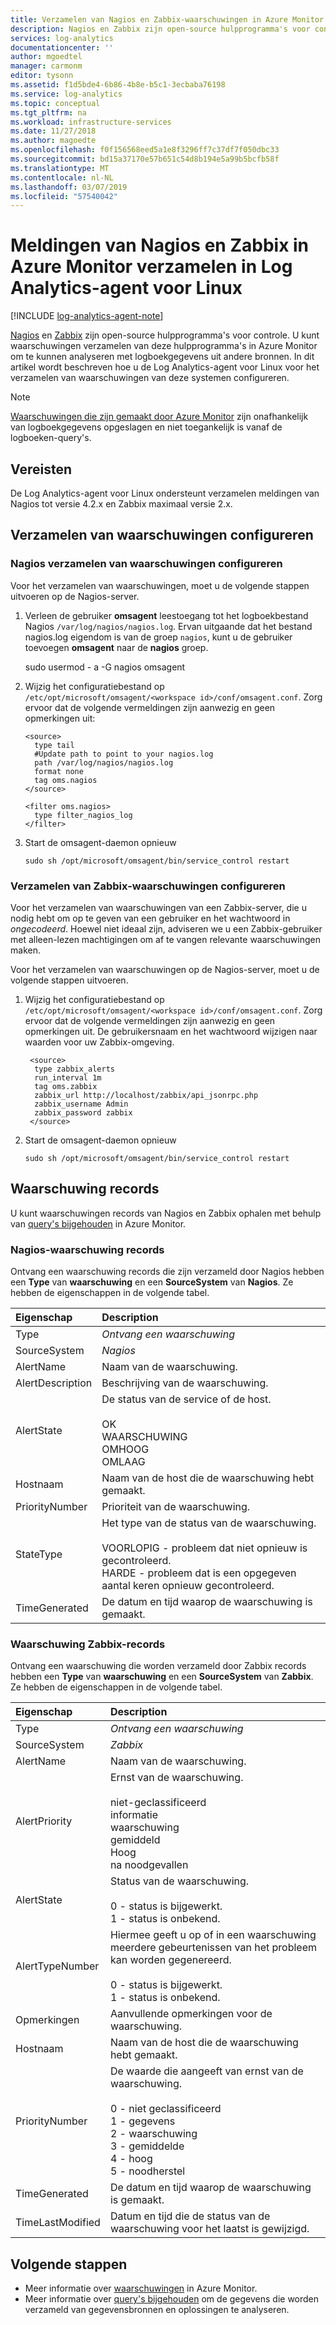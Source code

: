 ```yaml
---
title: Verzamelen van Nagios en Zabbix-waarschuwingen in Azure Monitor | Microsoft Docs
description: Nagios en Zabbix zijn open-source hulpprogramma's voor controle. U kunt waarschuwingen verzamelen van deze hulpprogramma's in Azure Monitor om te kunnen analyseren en met waarschuwingen van andere bronnen.  In dit artikel wordt beschreven hoe u de Log Analytics-agent voor Linux voor het verzamelen van waarschuwingen van deze systemen configureren.
services: log-analytics
documentationcenter: ''
author: mgoedtel
manager: carmonm
editor: tysonn
ms.assetid: f1d5bde4-6b86-4b8e-b5c1-3ecbaba76198
ms.service: log-analytics
ms.topic: conceptual
ms.tgt_pltfrm: na
ms.workload: infrastructure-services
ms.date: 11/27/2018
ms.author: magoedte
ms.openlocfilehash: f0f156568eed5a1e8f3296ff7c37df7f050dbc33
ms.sourcegitcommit: bd15a37170e57b651c54d8b194e5a99b5bcfb58f
ms.translationtype: MT
ms.contentlocale: nl-NL
ms.lasthandoff: 03/07/2019
ms.locfileid: "57540042"
---
```

# <a name="collect-alerts-from-nagios-and-zabbix-in-azure-monitor-from-log-analytics-agent-for-linux"></a>Meldingen van Nagios en Zabbix in Azure Monitor verzamelen in Log Analytics-agent voor Linux 
[!INCLUDE [log-analytics-agent-note](../../../includes/log-analytics-agent-note.md)]

[Nagios](https://www.nagios.org/) en [Zabbix](https://www.zabbix.com/) zijn open-source hulpprogramma's voor controle. U kunt waarschuwingen verzamelen van deze hulpprogramma's in Azure Monitor om te kunnen analyseren met logboekgegevens uit andere bronnen.  In dit artikel wordt beschreven hoe u de Log Analytics-agent voor Linux voor het verzamelen van waarschuwingen van deze systemen configureren.


> [!NOTE]
> [Waarschuwingen die zijn gemaakt door Azure Monitor](alerts-overview.md) zijn onafhankelijk van logboekgegevens opgeslagen en niet toegankelijk is vanaf de logboeken-query's.

 
## <a name="prerequisites"></a>Vereisten
De Log Analytics-agent voor Linux ondersteunt verzamelen meldingen van Nagios tot versie 4.2.x en Zabbix maximaal versie 2.x.

## <a name="configure-alert-collection"></a>Verzamelen van waarschuwingen configureren

### <a name="configuring-nagios-alert-collection"></a>Nagios verzamelen van waarschuwingen configureren
Voor het verzamelen van waarschuwingen, moet u de volgende stappen uitvoeren op de Nagios-server.

1. Verleen de gebruiker **omsagent** leestoegang tot het logboekbestand Nagios `/var/log/nagios/nagios.log`. Ervan uitgaande dat het bestand nagios.log eigendom is van de groep `nagios`, kunt u de gebruiker toevoegen **omsagent** naar de **nagios** groep. 

    sudo usermod - a -G nagios omsagent

2.  Wijzig het configuratiebestand op `/etc/opt/microsoft/omsagent/<workspace id>/conf/omsagent.conf`. Zorg ervoor dat de volgende vermeldingen zijn aanwezig en geen opmerkingen uit:  

        <source>  
          type tail  
          #Update path to point to your nagios.log  
          path /var/log/nagios/nagios.log  
          format none  
          tag oms.nagios  
        </source>  
      
        <filter oms.nagios>  
          type filter_nagios_log  
        </filter>  

3. Start de omsagent-daemon opnieuw

    ```
    sudo sh /opt/microsoft/omsagent/bin/service_control restart
    ```

### <a name="configuring-zabbix-alert-collection"></a>Verzamelen van Zabbix-waarschuwingen configureren
Voor het verzamelen van waarschuwingen van een Zabbix-server, die u nodig hebt om op te geven van een gebruiker en het wachtwoord in *ongecodeerd*.  Hoewel niet ideaal zijn, adviseren we u een Zabbix-gebruiker met alleen-lezen machtigingen om af te vangen relevante waarschuwingen maken.

Voor het verzamelen van waarschuwingen op de Nagios-server, moet u de volgende stappen uitvoeren.

1. Wijzig het configuratiebestand op `/etc/opt/microsoft/omsagent/<workspace id>/conf/omsagent.conf`. Zorg ervoor dat de volgende vermeldingen zijn aanwezig en geen opmerkingen uit.  De gebruikersnaam en het wachtwoord wijzigen naar waarden voor uw Zabbix-omgeving.

        <source>
         type zabbix_alerts
         run_interval 1m
         tag oms.zabbix
         zabbix_url http://localhost/zabbix/api_jsonrpc.php
         zabbix_username Admin
         zabbix_password zabbix
        </source>

2. Start de omsagent-daemon opnieuw

    `sudo sh /opt/microsoft/omsagent/bin/service_control restart`


## <a name="alert-records"></a>Waarschuwing records
U kunt waarschuwingen records van Nagios en Zabbix ophalen met behulp van [query's bijgehouden](../log-query/log-query-overview.md) in Azure Monitor.

### <a name="nagios-alert-records"></a>Nagios-waarschuwing records

Ontvang een waarschuwing records die zijn verzameld door Nagios hebben een **Type** van **waarschuwing** en een **SourceSystem** van **Nagios**.  Ze hebben de eigenschappen in de volgende tabel.

| Eigenschap | Description |
|:--- |:--- |
| Type |*Ontvang een waarschuwing* |
| SourceSystem |*Nagios* |
| AlertName |Naam van de waarschuwing. |
| AlertDescription | Beschrijving van de waarschuwing. |
| AlertState | De status van de service of de host.<br><br>OK<br>WAARSCHUWING<br>OMHOOG<br>OMLAAG |
| Hostnaam | Naam van de host die de waarschuwing hebt gemaakt. |
| PriorityNumber | Prioriteit van de waarschuwing. |
| StateType | Het type van de status van de waarschuwing.<br><br>VOORLOPIG - probleem dat niet opnieuw is gecontroleerd.<br>HARDE - probleem dat is een opgegeven aantal keren opnieuw gecontroleerd.  |
| TimeGenerated |De datum en tijd waarop de waarschuwing is gemaakt. |


### <a name="zabbix-alert-records"></a>Waarschuwing Zabbix-records
Ontvang een waarschuwing die worden verzameld door Zabbix records hebben een **Type** van **waarschuwing** en een **SourceSystem** van **Zabbix**.  Ze hebben de eigenschappen in de volgende tabel.

| Eigenschap | Description |
|:--- |:--- |
| Type |*Ontvang een waarschuwing* |
| SourceSystem |*Zabbix* |
| AlertName | Naam van de waarschuwing. |
| AlertPriority | Ernst van de waarschuwing.<br><br>niet-geclassificeerd<br>informatie<br>waarschuwing<br>gemiddeld<br>Hoog<br>na noodgevallen  |
| AlertState | Status van de waarschuwing.<br><br>0 - status is bijgewerkt.<br>1 - status is onbekend.  |
| AlertTypeNumber | Hiermee geeft u op of in een waarschuwing meerdere gebeurtenissen van het probleem kan worden gegenereerd.<br><br>0 - status is bijgewerkt.<br>1 - status is onbekend.    |
| Opmerkingen | Aanvullende opmerkingen voor de waarschuwing. |
| Hostnaam | Naam van de host die de waarschuwing hebt gemaakt. |
| PriorityNumber | De waarde die aangeeft van ernst van de waarschuwing.<br><br>0 - niet geclassificeerd<br>1 - gegevens<br>2 - waarschuwing<br>3 - gemiddelde<br>4 - hoog<br>5 - noodherstel |
| TimeGenerated |De datum en tijd waarop de waarschuwing is gemaakt. |
| TimeLastModified |Datum en tijd die de status van de waarschuwing voor het laatst is gewijzigd. |


## <a name="next-steps"></a>Volgende stappen
* Meer informatie over [waarschuwingen](alerts-overview.md) in Azure Monitor.
* Meer informatie over [query's bijgehouden](../log-query/log-query-overview.md) om de gegevens die worden verzameld van gegevensbronnen en oplossingen te analyseren. 
